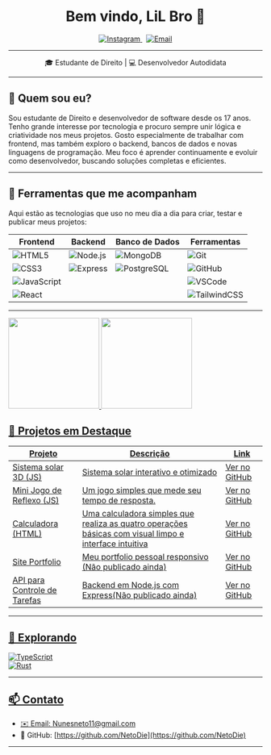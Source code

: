 <h1 align="center">Bem vindo, LiL Bro 👊</h1>

<p align="center">
  <a href="https://www.instagram.com/netonunes1408/" target="_blank" rel="noopener noreferrer">
    <img src="https://img.shields.io/badge/Instagram-E4405F?style=for-the-badge&logo=instagram&logoColor=white" alt="Instagram" />
  </a>
  &nbsp;
  <a href="mailto:Nunesneto11@gmail.com">
    <img src="https://img.shields.io/badge/Email-D14836?style=for-the-badge&logo=gmail&logoColor=white" alt="Email" />
  </a>
</p>

---

<p align="center">
  🎓 Estudante de Direito | 💻 Desenvolvedor Autodidata 
</p>

---

    
## 🧠 Quem sou eu?

Sou estudante de Direito e desenvolvedor de software desde os 17 anos. Tenho grande interesse por tecnologia e procuro sempre unir lógica e criatividade nos meus projetos. Gosto especialmente de trabalhar com frontend, mas também exploro o backend, bancos de dados e novas linguagens de programação. Meu foco é aprender continuamente e evoluir como desenvolvedor, buscando soluções completas e eficientes.

---

## 🧰 Ferramentas que me acompanham

Aqui estão as tecnologias que uso no meu dia a dia para criar, testar e publicar meus projetos:

| Frontend                  | Backend                   | Banco de Dados          | Ferramentas                   |
|---------------------------|---------------------------|------------------------|------------------------------|
| ![HTML5](https://img.shields.io/badge/HTML5-E34F26?style=for-the-badge&logo=html5&logoColor=white)  | ![Node.js](https://img.shields.io/badge/Node.js-339933?style=for-the-badge&logo=node.js&logoColor=white)  | ![MongoDB](https://img.shields.io/badge/MongoDB-47A248?style=for-the-badge&logo=mongodb&logoColor=white)  | ![Git](https://img.shields.io/badge/Git-F05032?style=for-the-badge&logo=git&logoColor=white)  |
| ![CSS3](https://img.shields.io/badge/CSS3-1572B6?style=for-the-badge&logo=css3&logoColor=white)      | ![Express](https://img.shields.io/badge/Express-000000?style=for-the-badge&logo=express&logoColor=white) | ![PostgreSQL](https://img.shields.io/badge/PostgreSQL-316192?style=for-the-badge&logo=postgresql&logoColor=white) | ![GitHub](https://img.shields.io/badge/GitHub-181717?style=for-the-badge&logo=github&logoColor=white) |
| ![JavaScript](https://img.shields.io/badge/JavaScript-F7DF1E?style=for-the-badge&logo=javascript&logoColor=black) |                           |                        | ![VSCode](https://img.shields.io/badge/VSCode-007ACC?style=for-the-badge&logo=visual-studio-code&logoColor=white) |
| ![React](https://img.shields.io/badge/React-61DAFB?style=for-the-badge&logo=react&logoColor=black)    |                           |                        | ![TailwindCSS](https://img.shields.io/badge/TailwindCSS-06B6D4?style=for-the-badge&logo=tailwind-css&logoColor=white) |

---

<div>
  <a href="https://github.com/NetoDie">
    <img height="180em" src="https://github-readme-stats.vercel.app/api?username=NetoDie&show_icons=true&theme=radical&include_all_commits=true&count_private=true"/>
    <img height="180em" src="https://github-readme-stats.vercel.app/api/top-langs/?username=NetoDie&layout=compact&langs_count=16&theme=radical"/>
</div>


## 📂 Projetos em Destaque

| Projeto                          | Descrição                             | Link                    |
|---------------------------------|-------------------------------------|-------------------------|
| Sistema solar 3D (JS)            | Sistema solar interativo e otimizado  | [Ver no GitHub](https://netodie.github.io/Sistema-Solar/) |
| Mini Jogo de Reflexo (JS)        | Um jogo simples que mede seu tempo de resposta.   | [Ver no GitHub](https://netodie.github.io/Teste-de-Reflexo/ ) |
| Calculadora (HTML)        | Uma calculadora simples que realiza as quatro operações básicas com visual limpo e interface intuitiva   | [Ver no GitHub](https://netodie.github.io/Calculadora-Simples/ ) |
| Site Portfolio                   | Meu portfolio pessoal responsivo (Não publicado ainda)   | [Ver no GitHub](https://github.com/NetoDie/portfolio)          |
| API para Controle de Tarefas    | Backend em Node.js com Express(Não publicado ainda)        | [Ver no GitHub](https://github.com/NetoDie/api-tarefas)         |

---

## 🚧 Explorando

![TypeScript](https://img.shields.io/badge/TypeScript-3178C6?style=for-the-badge&logo=typescript&logoColor=white)  
![Rust](https://img.shields.io/badge/Rust-000000?style=for-the-badge&logo=rust&logoColor=white)  

---

## 📫 Contato

- ✉️ Email: [Nunesneto11@gmail.com](mailto:Nunesneto11@gmail.com)  
- 🔗 GitHub: [https://github.com/NetoDie](https://github.com/NetoDie)  
 

---



